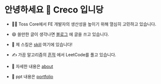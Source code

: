 # 안녕하세요 👋 Creco 입니당

- 🧑‍💻 Toss Core에서 FE 개발자의 생산성을 높이기 위해 열심히 고민하고 있습니다.

- 😄 쓸만한 글이 생각나면 [블로그](https://creco.today/blog) 에 글을 쓰고 있습니다.

- 🏅 제 스킬은 [skill](https://creco.today/about/skill) 여기에 있습니다!

- ✍️ 가끔 알고리즘의 [흔적](https://creco.today/leetcode) 에서 LeetCode를 풀고 있습니다.

- 📜 자세한 내용은 [about](https://creco.today/about)

- 🌠 ppt 내용은 [portfolio](https://creco.today/portfolio)
